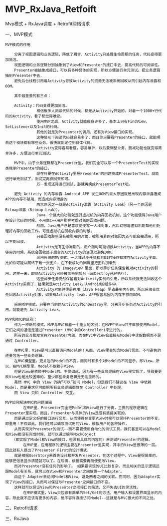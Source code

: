 # MVP_RxJava_Retfoift
Mvp模式 + RxJava调度 + Retrofit网络请求

一、MVP模式
    
    MVP模式的作用
    
        分离了视图逻辑和业务逻辑，降低了耦合，Activity只处理生命周期的任务，代码变得更加简洁。 
        视图逻辑和业务逻辑分别抽象到了View和Presenter的接口中去，提高代码的可阅读性。 
        Presenter被抽象成接口，可以有多种具体的实现，所以方便进行单元测试。把业务逻辑抽到Presenter中去，
        避免后台线程引用着Activity导致Activity的资源无法被系统回收从而引起内存泄露和OOM。
        
        其中最重要的有三点：
   
        Activity：代码变得更加简洁。
                  相信很多人阅读代码的时候，都是从Activity开始的，对着一个1000+行代码的Activity，看了都觉得难受。
                  使用MVP之后，Activity就能瘦身许多了，基本上只有FindView、SetListener以及Init的代码。
                  其他的就是对Presenter的调用，还有对View接口的实现。
                  这种情形下阅读代码就容易多了，而且你只要看Presenter的接口，就能明白这个模块都有哪些业务，很快就能定位到具体代码。
                  Activity变得容易看懂，容易维护，以后要调整业务、删减功能也就变得简单许多，方便进行单元测试。
                 
        MVP中，由于业务逻辑都在Presenter里，我们完全可以写一个PresenterTest的实现类继承Presenter的接口，
                  现在只要在Activity里把Presenter的创建换成PresenterTest，就能进行单元测试了，测试完再换回来即可。
                  万一发现还得进行测试，那就再换成PresenterTest吧。
    
        避免 Activity 的内存泄露 Android APP 发生OOM的最大原因就是出现内存泄露造成APP的内存不够用，而造成内存泄露的
                  两大原因之一就是Activity泄露（Activity Leak）（另一个原因是Bitmap泄露（Bitmap Leak））。
                  Java一个强大的功能就是其虚拟机的内存回收机制，这个功能使得Java用户在设计代码的时候，不用像C++用户那样考虑对象的回收问题。
                  然而，Java用户总是喜欢随便写一大堆对象，然后幻想着虚拟机能帮他们处理好内存的回收工作。可是虚拟机在回收内存的时候，
                  只会回收那些没有被引用的对象，被引用着的对象因为还可能会被调用，所以不能回收。 
                  Activity是有生命周期的，用户随时可能切换Activity，当APP的内存不够用的时候，系统会回收处于后台的Activity的资源以避免OOM。
                  采用传统的MV模式，一大堆异步任务和对UI的操作都放在Activity里面，比如你可能从网络下载一张图片，在下载成功的回调里把图片加载到 
                  Activity 的 ImageView 里面，所以异步任务保留着对Activity的引用。这样一来，即使Activity已经被切换到后台（onDestroy已经执行），
                  这些异步任务仍然保留着对Activity实例的引用，所以系统就无法回收这个Activity实例了，结果就是Activity Leak。Android的组件中，
                  Activity对象往往是在堆（Java Heap）里占最多内存的，所以系统会优先回收Activity对象，如果有Activity Leak，APP很容易因为内存不够而OOM。
    
        采用MVP模式，只要在当前的Activity的onDestroy里，分离异步任务对Activity的引用，就能避免 Activity Leak。
    
    MVP和MVC的区别：
        作为一种新的模式，MVP与MVC有着一个重大的区别：在MVP中View并不直接使用Model，它们之间的通信是通过Presenter (MVC中的Controller)来进行的，
        所有的交互都发生在Presenter内部，而在MVC中View会直接从Model中读取数据而不是通过 Controller。
        
        在MVC里，View是可以直接访问Model的！从而，View里会包含Model信息，不可避免的还要包括一些业务逻辑。 
        在MVC模型里，更关注的Model的不变，而同时有多个对Model的不同显示，即View。所以，在MVC模型里，Model不依赖于View，
        但是View是依赖于Model的。不仅如此，因为有一些业务逻辑在View里实现了，导致要更改View也是比较困难的，至少那些业务逻辑是无法重用的。
        虽然 MVC 中的 View 的确“可以”访问 Model，但是我们不建议在 View 中依赖 Model，而是要求尽可能把所有业务逻辑都放在 Controller 中处理，
        而 View 只和 Controller 交互。

    MVP如何解决MVC的问题编辑
            在MVP里，Presenter完全把Model和View进行了分离，主要的程序逻辑在Presenter里实现。而且，Presenter与具体的View是没有直接关联的，
        而是通过定义好的接口进行交互，从而使得在变更View时候可以保持Presenter的不变，即重用！不仅如此，我们还可以编写测试用的View，模拟用户的各种操作，
        从而实现对Presenter的测试--而不需要使用自动化的测试工具。我们甚至可以在Model和View都没有完成时候，就可以通过编写MockObject
       （即实现了Model和View的接口，但没有具体的内容的）来测试Presenter的逻辑。
            在MVP里，应用程序的逻辑主要在Presenter里实现，其中的View是很薄的一层。因此就有人提出了Presenter First的设计模式，
        就是根据UserStory来首先设计和开发Presenter。在这个过程中，View是很简单的，能够把信息显示清楚就可以了。在后面，根据需要再随便更改View，
        而对Presenter没有任何的影响了。 如果要实现的UI比较复杂，而且相关的显示逻辑还跟Model有关系，就可以在View和Presenter之间放置一个Adapter。
        由这个 Adapter来访问Model和View，避免两者之间的关联。而同时，因为Adapter实现了View的接口，从而可以保证与Presenter之间接口的不变。
        这样就可以保证View和Presenter之间接口的简洁，又不失去UI的灵活性。 
            在MVP模式里，View只应该有简单的Set/Get的方法，用户输入和设置界面显示的内容，除此就不应该有更多的内容，绝不容许直接访问Model--这就是与MVC很大的不同之处。


二、Retrofit请求




三、RxJava